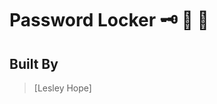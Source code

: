 # Password Locker :old_key:	:closed_lock_with_key:	:triangular_flag_on_post:	
## Built By 

> [Lesley Hope]
